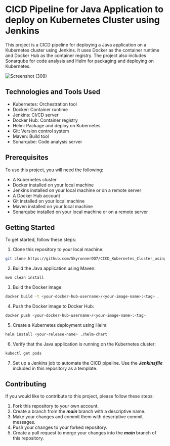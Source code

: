 # CICD Pipeline for Java Application to deploy on Kubernetes Cluster using Jenkins
This project is a CICD pipeline for deploying a Java application on a Kubernetes cluster using Jenkins. It uses Docker as the container runtime and Docker Hub as the container registry. The project also includes Sonarqube for code analysis and Helm for packaging and deploying on Kubernetes.

![Screenshot (309)](https://user-images.githubusercontent.com/70194383/230273138-02cd6fec-874d-46ea-90f2-c6a143ea145e.png)


## Technologies and Tools Used
* Kubernetes: Orchestration tool
* Docker: Container runtime
* Jenkins: CI/CD server
* Docker Hub: Container registry
* Helm: Package and deploy on Kubernetes
* Git: Version control system
* Maven: Build tool
* Sonarqube: Code analysis server

## Prerequisites
To use this project, you will need the following:

* A Kubernetes cluster
* Docker installed on your local machine
* Jenkins installed on your local machine or on a remote server
* A Docker Hub account
* Git installed on your local machine
* Maven installed on your local machine
* Sonarqube installed on your local machine or on a remote server


## Getting Started
To get started, follow these steps:

1. Clone this repository to your local machine:

~~~sh
git clone https://github.com/SkyrunnerOO7/CICD_Kubernetes_Cluster_using_Jenkins.git
~~~

2. Build the Java application using Maven:
~~~sh
mvn clean install
~~~

3. Build the Docker image:
~~~sh
docker build -t <your-docker-hub-username>/<your-image-name>:<tag> .
~~~

4. Push the Docker image to Docker Hub:
~~~sh
docker push <your-docker-hub-username>/<your-image-name>:<tag>
~~~

5. Create a Kubernetes deployment using Helm:
~~~sh
helm install <your-release-name> ./helm-chart
~~~

6. Verify that the Java application is running on the Kubernetes cluster:
~~~sh
kubectl get pods
~~~

7. Set up a Jenkins job to automate the CICD pipeline. Use the ***Jenkinsfile*** included in this repository as a template.


## Contributing

If you would like to contribute to this project, please follow these steps:

1. Fork this repository to your own account.
2. Create a branch from the ***main*** branch with a descriptive name.
3. Make your changes and commit them with descriptive commit messages.
4. Push your changes to your forked repository.
5. Create a pull request to merge your changes into the ***main*** branch of this repository.

